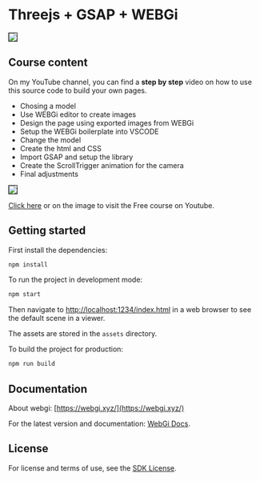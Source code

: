 # Threejs + GSAP + WEBGi

<a href="http://drill-webgi-tutorial.vercel.app"><img src="assets/images/preview.jpg" style="border: 1px solid black"></a>

## Course content
On my YouTube channel, you can find a **step by step** video on how to use this source code to build your own pages.

- Chosing a model
- Use WEBGi editor to create images 
- Design the page using exported images from WEBGi
- Setup the WEBGi boilerplate into VSCODE
- Change the model
- Create the html and CSS
- Import GSAP and setup the library
- Create the ScrollTrigger animation for the camera
- Final adjustments

<a href="https://www.youtube.com/watch?v=mpTZbJPYZas"><img src="assets/images/cover.png" style="border: 1px solid black"></a>

[Click here](https://www.youtube.com/watch?v=mpTZbJPYZas) or on the image to visit the Free course on Youtube.

## Getting started
First install the dependencies:
```bash
npm install
```

To run the project in development mode:
```bash
npm start
```
Then navigate to [http://localhost:1234/index.html](http://localhost:1234/index.html) in a web browser to see the default scene in a viewer.

The assets are stored in the `assets` directory.

To build the project for production:
```bash
npm run build
```

## Documentation

About webgi: [https://webgi.xyz/](https://webgi.xyz/)

For the latest version and documentation: [WebGi Docs](https://webgi.xyz/docs/).

## License 
For license and terms of use, see the [SDK License](https://webgi.xyz/docs/license).
